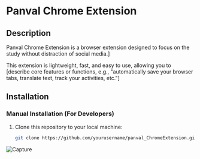 # Panval Chrome Extension

## Description

Panval Chrome Extension is a browser extension designed to focus on the study without distraction of social media.]

This extension is lightweight, fast, and easy to use, allowing you to [describe core features or functions, e.g., "automatically save your browser tabs, translate text, track your activities, etc."]

## Installation

### Manual Installation (For Developers)

1. Clone this repository to your local machine:
   ```bash
   git clone https://github.com/yourusername/panval_ChromeExtension.git

![Capture](https://github.com/user-attachments/assets/f81a5e0d-c1f0-4df4-a93f-1ca607e43909)
